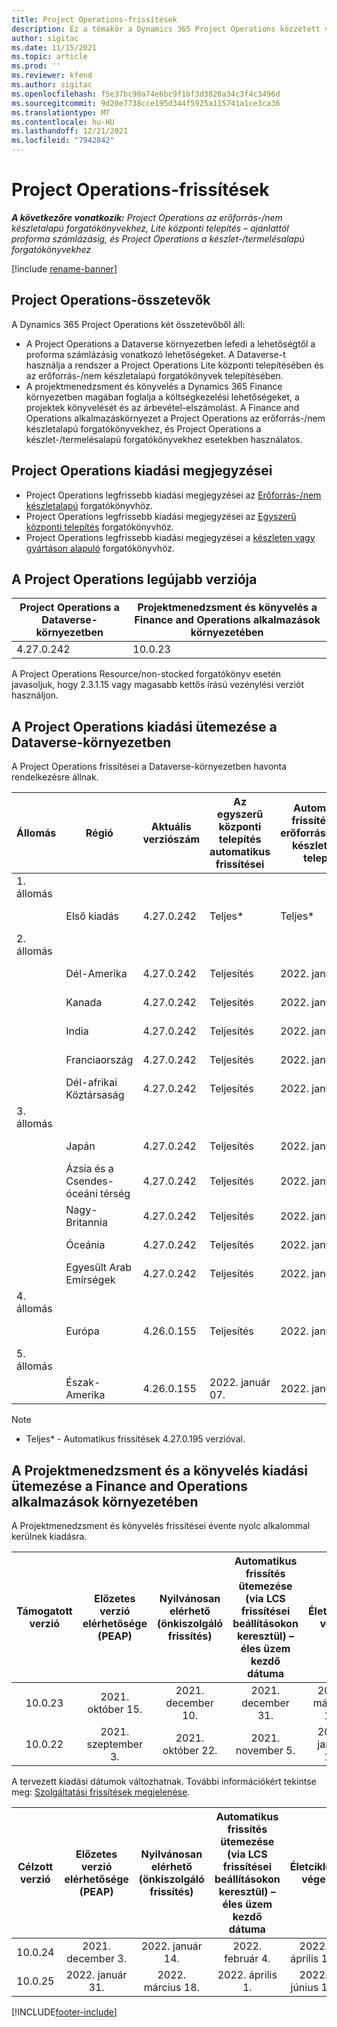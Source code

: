 ```yaml
---
title: Project Operations-frissítések
description: Ez a témakör a Dynamics 365 Project Operations közzétett verzióival kapcsolatban tartalmaz tájékoztatást.
author: sigitac
ms.date: 11/15/2021
ms.topic: article
ms.prod: ''
ms.reviewer: kfend
ms.author: sigitac
ms.openlocfilehash: f5e37bc90a74e6bc9f1bf3d3820a34c3f4c3496d
ms.sourcegitcommit: 9d20e7738cce195d344f5925a115741a1ce3ca36
ms.translationtype: MT
ms.contentlocale: hu-HU
ms.lasthandoff: 12/21/2021
ms.locfileid: "7942842"
---
```

# <a name="project-operations-updates"></a>Project Operations-frissítések

_**A következőre vonatkozik:** Project Operations az erőforrás-/nem készletalapú forgatókönyvekhez, Lite központi telepítés – ajánlattól proforma számlázásig, és Project Operations a készlet-/termelésalapú forgatókönyvekhez_

[!include [rename-banner](~/includes/cc-data-platform-banner.md)]

## <a name="project-operations-components"></a>Project Operations-összetevők

A Dynamics 365 Project Operations két összetevőből áll:

- A Project Operations a Dataverse környezetben lefedi a lehetőségtől a proforma számlázásig vonatkozó lehetőségeket. A Dataverse-t használja a rendszer a Project Operations Lite központi telepítésében és az erőforrás-/nem készletalapú forgatókönyvek telepítésében.
- A projektmenedzsment és könyvelés a Dynamics 365 Finance környezetben magában foglalja a költségkezelési lehetőségeket, a projektek könyvelését és az árbevétel-elszámolást. A Finance and Operations alkalmazáskörnyezet a Project Operations az erőforrás-/nem készletalapú forgatókönyvekhez, és Project Operations a készlet-/termelésalapú forgatókönyvekhez esetekben használatos.

## <a name="project-operations-release-notes"></a>Project Operations kiadási megjegyzései
- Project Operations legfrissebb kiadási megjegyzései az [Erőforrás-/nem készletalapú](whats-new-dec-2021-resource-based.md) forgatókönyvhöz.
- Project Operations legfrissebb kiadási megjegyzései az [Egyszerű központi telepítés](../pro/whats-new/whats-new-dec-2021-lite.md) forgatókönyvhöz.
- Project Operations legfrissebb kiadási megjegyzései a [készleten vagy gyártáson alapuló](../prod-pma/whats-new/whats-new-oct-2021-stocked.md) forgatókönyvhöz.

## <a name="project-operations-latest-version"></a>A Project Operations legújabb verziója

| Project Operations a Dataverse-környezetben | Projektmenedzsment és könyvelés a Finance and Operations alkalmazások környezetében | 
| --- | --- |
| 4.27.0.242 | 10.0.23 |

A Project Operations Resource/non-stocked forgatókönyv esetén javasoljuk, hogy 2.3.1.15 vagy magasabb kettős írású vezénylési verziót használjon.

## <a name="release-schedule-for-project-operations-on-dataverse-environment"></a>A Project Operations kiadási ütemezése a Dataverse-környezetben

A Project Operations frissítései a Dataverse-környezetben havonta rendelkezésre állnak. 

| Állomás | Régió | Aktuális verziószám | Az egyszerű központi telepítés automatikus frissítései | Automatikus frissítések az erőforráshoz/nem készlet alapú telepítés | Következő verziószám | A következő általánosan elérhető verzió |
|-----------|-----------------------|-----------------|--------------------|---------------------|---------------------|---------------------|
| 1. állomás |   &nbsp;              |    &nbsp;       | &nbsp;             |      &nbsp;         |      &nbsp;         |      &nbsp;         |
|   &nbsp;  | Első kiadás         |  4.27.0.242     | Teljes*          | Teljes*           | Később eldöntendő                 | 2022. január 14.    |
| 2. állomás |   &nbsp;              |    &nbsp;       | &nbsp;             |      &nbsp;         |      &nbsp;         |      &nbsp;         |
|   &nbsp;  | Dél-Amerika         |  4.27.0.242     | Teljesítés           | 2022. január 07.    | Később eldöntendő                 | 2022. január 14.    |
|   &nbsp;  | Kanada                |  4.27.0.242     | Teljesítés           | 2022. január 07.    | Később eldöntendő                 | 2022. január 14.    |
|   &nbsp;  | India                 |  4.27.0.242     | Teljesítés           | 2022. január 07.    | Később eldöntendő                 | 2022. január 14.    |
|   &nbsp;  | Franciaország                |  4.27.0.242     | Teljesítés           | 2022. január 07.    | Később eldöntendő                 | 2022. január 14.    |
|   &nbsp;  | Dél-afrikai Köztársaság          |  4.27.0.242     | Teljesítés           | 2022. január 07.    | Később eldöntendő                 | 2022. január 14.    |
| 3. állomás |      &nbsp;           |     &nbsp;      |     &nbsp;         |      &nbsp;         |      &nbsp;         |      &nbsp;         |
|   &nbsp;  | Japán                 |  4.27.0.242     | Teljesítés           | 2022. január 07.    | Később eldöntendő                 | 2022. január 21.    |
|   &nbsp;  | Ázsia és a Csendes-óceáni térség          |  4.27.0.242     | Teljesítés           | 2022. január 07.    | Később eldöntendő                 | 2022. január 21.    |
|   &nbsp;  | Nagy-Britannia         |  4.27.0.242     | Teljesítés           | 2022. január 07.    | Később eldöntendő                 | 2022. január 21.    |
|   &nbsp;  | Óceánia               |  4.27.0.242     | Teljesítés           | 2022. január 07.    | Később eldöntendő                 | 2022. január 21.    |
|   &nbsp;  | Egyesült Arab Emírségek  |  4.27.0.242     | Teljesítés           | 2022. január 07.    | Később eldöntendő                 | 2022. január 21.    |
| 4. állomás |     &nbsp;            |     &nbsp;      |     &nbsp;         |      &nbsp;         |      &nbsp;         |      &nbsp;         |
|   &nbsp;  | Európa                |  4.26.0.155     | Teljesítés           | 2022. január 07.    | 4.27.0.242          | 2022. január 10.    |
| 5. állomás |     &nbsp;            |     &nbsp;      |     &nbsp;         |      &nbsp;         |      &nbsp;         |      &nbsp;         |
|   &nbsp;  | Észak-Amerika         |  4.26.0.155     | 2022. január 07.   | 2022. január 14.    | 4.27.0.242          | 2022. január 17.    |

>[!Note]
> - Teljes* - Automatikus frissítések 4.27.0.195 verzióval.


## <a name="release-schedule-for-project-management-and-accounting-in-the-finance-and-operations-apps-environment"></a>A Projektmenedzsment és a könyvelés kiadási ütemezése a Finance and Operations alkalmazások környezetében

A Projektmenedzsment és könyvelés frissítései évente nyolc alkalommal kerülnek kiadásra.

|Támogatott verzió| Előzetes verzió elérhetősége (PEAP) | Nyilvánosan elérhető (önkiszolgáló frissítés) | Automatikus frissítés ütemezése (via LCS frissítései beállításokon keresztül) – éles üzem kezdő dátuma |   Életciklus vége   |
|:---------------:|:---------------------------:|:---------------------------------:|:--------------------------------------------------------------------:|:------------------:|
|     10.0.23     |      2021. október 15.       |        2021. december 10.          |                          2021. december 31.                           | 2022. március 18.     |
|     10.0.22     |      2021. szeptember 3.      |        2021. október 22.           |                          2021. november 5.                            | 2022. január 14.   |


A tervezett kiadási dátumok változhatnak. További információkért tekintse meg: [Szolgáltatási frissítések megjelenése](/dynamics365/fin-ops-core/fin-ops/get-started/public-preview-releases?toc=%2fdynamics365%2ffinance%2ftoc.json).

|Célzott verzió | Előzetes verzió elérhetősége (PEAP) | Nyilvánosan elérhető (önkiszolgáló frissítés) | Automatikus frissítés ütemezése (via LCS frissítései beállításokon keresztül) – éles üzem kezdő dátuma |   Életciklus vége   |
|:---------------:|:---------------------------:|:---------------------------------:|:--------------------------------------------------------------------:|:------------------:|
|     10.0.24     |      2021. december 3.       |        2022. január 14.           |                          2022. február 4.                            | 2022. április 15.     |
|     10.0.25     |      2022. január 31.       |        2022. március 18.             |                          2022. április 1.                               | 2022. június 10.      |

[!INCLUDE[footer-include](../includes/footer-banner.md)]
